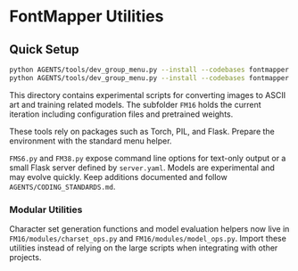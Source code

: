 # FontMapper Utilities

## Quick Setup

```bash
python AGENTS/tools/dev_group_menu.py --install --codebases fontmapper
python AGENTS/tools/dev_group_menu.py --install --codebases fontmapper --groups fontmapper:ml,ssim,amqp,server,gui
```

This directory contains experimental scripts for converting images to ASCII art and training related models. The subfolder `FM16` holds the current iteration including configuration files and pretrained weights.

These tools rely on packages such as Torch, PIL, and Flask. Prepare the environment with the standard menu helper.

`FMS6.py` and `FM38.py` expose command line options for text-only output or a small Flask server defined by `server.yaml`. Models are experimental and may evolve quickly. Keep additions documented and follow `AGENTS/CODING_STANDARDS.md`.

### Modular Utilities

Character set generation functions and model evaluation helpers now live in
`FM16/modules/charset_ops.py` and `FM16/modules/model_ops.py`. Import these
utilities instead of relying on the large scripts when integrating with other
projects.
